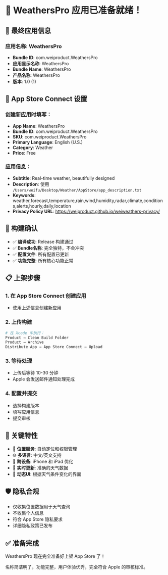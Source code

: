 # 🎉 WeathersPro 应用已准备就绪！

## 📱 最终应用信息

### 应用名称: WeathersPro
- **Bundle ID**: com.weiproduct.WeathersPro
- **应用显示名称**: WeathersPro
- **Bundle Name**: WeathersPro
- **产品名称**: WeathersPro
- **版本**: 1.0 (1)

## 🚀 App Store Connect 设置

### 创建新应用时填写：
- **App Name**: WeathersPro
- **Bundle ID**: com.weiproduct.WeathersPro
- **SKU**: com.weiproduct.WeathersPro
- **Primary Language**: English (U.S.)
- **Category**: Weather
- **Price**: Free

### 应用信息：
- **Subtitle**: Real-time weather, beautifully designed
- **Description**: 使用 `/Users/weifu/Desktop/Weather/AppStore/app_description.txt`
- **Keywords**: weather,forecast,temperature,rain,wind,humidity,radar,climate,conditions,alerts,hourly,daily,location
- **Privacy Policy URL**: https://weiproduct.github.io/weiweathers-privacy/

## 🔧 构建确认
- ✅ **编译成功**: Release 构建通过
- ✅ **Bundle名称**: 完全独特，不会冲突
- ✅ **配置文件**: 所有配置已更新
- ✅ **功能完整**: 所有核心功能正常

## 📋 上架步骤

### 1. 在 App Store Connect 创建应用
- 使用上述信息创建新应用

### 2. 上传构建
```bash
# 在 Xcode 中执行：
Product → Clean Build Folder
Product → Archive
Distribute App → App Store Connect → Upload
```

### 3. 等待处理
- 上传后等待 10-30 分钟
- Apple 会发送邮件通知处理完成

### 4. 配置并提交
- 选择构建版本
- 填写应用信息
- 提交审核

## 🎯 关键特性
- 📍 **位置服务**: 自动定位和权限管理
- 🌐 **多语言**: 中文/英文支持
- 📱 **跨设备**: iPhone 和 iPad 优化
- 🔄 **实时更新**: 准确的天气数据
- 🎨 **动态UI**: 根据天气条件变化的界面

## 🛡️ 隐私合规
- 仅收集位置数据用于天气查询
- 不收集个人信息
- 符合 App Store 隐私要求
- 详细隐私政策已发布

## ✅ 准备完成
WeathersPro 现在完全准备好上架 App Store 了！

名称简洁明了，功能完整，用户体验优秀，完全符合 Apple 的审核标准。